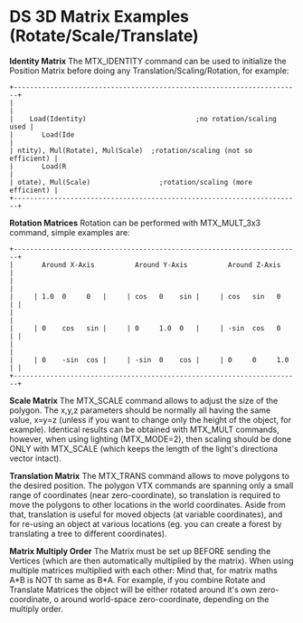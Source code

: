 # DS 3D Matrix Examples (Rotate/Scale/Translate)


**Identity Matrix**
The MTX_IDENTITY command can be used to initialize the Position Matrix
before doing any Translation/Scaling/Rotation, for example:

```
+-----------------------------------------------------------------------+
|                                                                       |
|    Load(Identity)                           ;no rotation/scaling used |
|       Load(Ide                                                        |
| ntity), Mul(Rotate), Mul(Scale)  ;rotation/scaling (not so efficient) |
|       Load(R                                                          |
| otate), Mul(Scale)                 ;rotation/scaling (more efficient) |
+-----------------------------------------------------------------------+
```


**Rotation Matrices**
Rotation can be performed with MTX_MULT_3x3 command, simple examples
are:

```
+-----------------------------------------------------------------------+
|       Around X-Axis          Around Y-Axis          Around Z-Axis     |
|                                                                       |
|     | 1.0  0     0   |     | cos   0    sin |     | cos   sin   0   | |
|                                                                       |
|     | 0    cos   sin |     | 0     1.0  0   |     | -sin  cos   0   | |
|                                                                       |
|     | 0    -sin  cos |     | -sin  0    cos |     | 0     0     1.0 | |
+-----------------------------------------------------------------------+
```


**Scale Matrix**
The MTX_SCALE command allows to adjust the size of the polygon. The
x,y,z parameters should be normally all having the same value, x=y=z
(unless if you want to change only the height of the object, for
example). Identical results can be obtained with MTX_MULT commands,
however, when using lighting (MTX_MODE=2), then scaling should be done
ONLY with MTX_SCALE (which keeps the length of the light\'s directiona
vector intact).

**Translation Matrix**
The MTX_TRANS command allows to move polygons to the desired position.
The polygon VTX commands are spanning only a small range of coordinates
(near zero-coordinate), so translation is required to move the polygons
to other locations in the world coordinates. Aside from that,
translation is useful for moved objects (at variable coordinates), and
for re-using an object at various locations (eg. you can create a forest
by translating a tree to different coordinates).

**Matrix Multiply Order**
The Matrix must be set up BEFORE sending the Vertices (which are then
automatically multiplied by the matrix). When using multiple matrices
multiplied with each other: Mind that, for matrix maths A\*B is NOT th
same as B\*A. For example, if you combine Rotate and Translate Matrices
the object will be either rotated around it\'s own zero-coordinate, o
around world-space zero-coordinate, depending on the multiply order.



